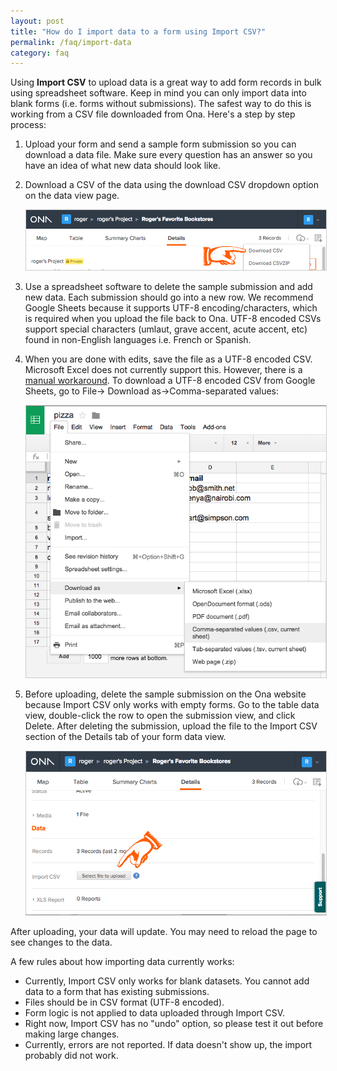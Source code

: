```yaml
---
layout: post
title: "How do I import data to a form using Import CSV?"
permalink: /faq/import-data
category: faq
---
```


Using **Import CSV** to upload data is a great way to add form records in bulk using spreadsheet software. Keep in mind you can only import data into blank forms (i.e. forms without submissions). The safest way to do this is working from a CSV file downloaded from Ona. Here's a step by step process:

1. Upload your form and send a sample form submission so you can download a data file. Make sure every question has an answer so you have an idea of what new data should look like.

2. Download a CSV of the data using the download CSV dropdown option on the data view page.

    <img src="/content/screenshots/faq/faq_upload_csv_01.png" width="568px" style="border: 1px solid #cccccc;">

3. Use a spreadsheet software to delete the sample submission and add new data. Each submission should go into a new row. We recommend Google Sheets because it supports UTF-8 encoding/characters, which is required when you upload the file back to Ona. UTF-8 encoded CSVs support special characters (umlaut, grave accent, acute accent, etc) found in non-English languages i.e. French or Spanish.


4.  When you are done with edits, save the file as a UTF-8 encoded CSV. Microsoft Excel does not currently support this. However, there is a [manual workaround](https://help.salesforce.com/apex/HTViewSolution?id=000003837&language=en_US). To download a UTF-8 encoded CSV from Google Sheets, go to File-> Download as->Comma-separated values:

    <img src="/content/screenshots/faq/faq_upload_csv_03.png" width="500px" style="border: 1px solid #cccccc;">


5. Before uploading, delete the sample submission on the Ona website because Import CSV only works with empty forms. Go to the table data view, double-click the row to open the submission view, and click Delete. After deleting the submission, upload the file to the Import CSV section of the Details tab of your form data view.

    <img src="/content/screenshots/faq/faq_upload_csv_02.png" width="568px" style="border: 1px solid #cccccc;">

After uploading, your data will update. You may need to reload the page to see changes to the data.

A few rules about how importing data currently works:

* Currently, Import CSV only works for blank datasets. You cannot add data to a form that has existing submissions.
* Files should be in CSV format (UTF-8 encoded).
* Form logic is not applied to data uploaded through Import CSV.
* Right now, Import CSV has no "undo" option, so please test it out before making large changes.
* Currently, errors are not reported. If data doesn't show up, the import probably did not work.